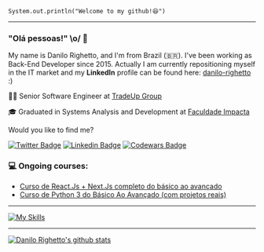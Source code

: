 <code>System.out.println("Welcome to my github!😆")</code>
<hr>

### "Olá pessoas!" \o/ 👋

My name is Danilo Righetto, and I'm from Brazil (🇧🇷). I've been working as Back-End Developer since 2015. Actually I am currently repositioning myself in the IT market and my **LinkedIn** profile can be found here: [danilo-righetto](https://www.linkedin.com/in/danilo-righetto/) :)

<p>👨‍💻 Senior Software Engineer at <a href="https://www.tradeupgroup.com/" target="blank_">TradeUp Group</a></p>
<p>🎓 Graduated in Systems Analysis and Development at <a href="https://www.impacta.edu.br/" target="blank_">Faculdade Impacta</a></p>

Would you like to find me?

[![Twitter Badge](https://img.shields.io/badge/-Twitter-1ca0f1?style=flat-square&labelColor=1ca0f1&logo=twitter&logoColor=white&link=https://twitter.com/danilorighetto)](https://twitter.com/danilorighetto)
[![Linkedin Badge](https://img.shields.io/badge/-LinkedIn-blue?style=flat-square&logo=Linkedin&logoColor=white&link=https://www.linkedin.com/in/danilo-righetto)](https://www.linkedin.com/in/danilo-righetto)
[![Codewars Badge](https://img.shields.io/badge/codewars-begginer-red)](https://www.codewars.com/users/danilo-righetto)

### 💻 Ongoing courses:

<!-- COURSES:START -->
- [Curso de React.Js + Next.Js completo do básico ao avançado](https://www.udemy.com/course/curso-de-reactjs-nextjs-completo-do-basico-ao-avancado/)
- [Curso de Python 3 do Básico Ao Avançado (com projetos reais)](https://www.udemy.com/course/python-3-do-zero-ao-avancado/)
<!-- COURSES:END -->

____

[![My Skills](https://skillicons.dev/icons?i=php,laravel,ts,nodejs,nestjs,java,python,spring,kafka,aws,redis,postgresql,mysql,docker,kubernetes,mongodb,elasticsearch,jenkins)](https://skillicons.dev)

____


[![Danilo Righetto's github stats](https://github-readme-stats.vercel.app/api?username=danilo-righetto&theme=dark&show_icons=true&count_private=true)](https://github.com/danilo-righetto)
